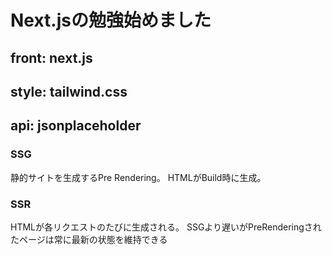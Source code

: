 # Next.jsの勉強始めました

## front: next.js
## style: tailwind.css

## api: jsonplaceholder

### SSG
静的サイトを生成するPre Rendering。
HTMLがBuild時に生成。
### SSR
HTMLが各リクエストのたびに生成される。
SSGより遅いがPreRenderingされたページは常に最新の状態を維持できる